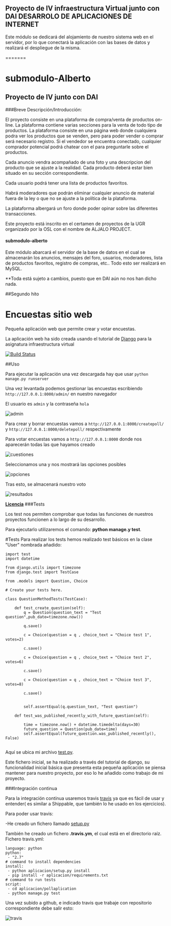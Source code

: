 ## **Proyecto de IV infraestructura Virtual junto con DAI DESARROLO DE APLICACIONES DE INTERNET** ##

Este módulo se dedicará del alojamiento de nuestro sistema web en el servidor, por lo que conectará la aplicación con las bases de datos y realizará el despliegue de la misma.

=======
# submodulo-Alberto
## **Proyecto de IV junto con DAI** ##


###Breve Descripción/Introducción:

El proyecto consiste en una plataforma de compra/venta de productos on-line. La plataforma contiene varias secciones para la venta de todo tipo de productos. La plataforma consiste en una página web donde cualquiera podra ver los productos que se venden, pero para poder vender o comprar será necesario registro. Si el vendedor se encuentra conectado, cualquier comprador potencial podrá chatear con el para preguntarle sobre el productos.

Cada anuncio vendra acompañado de una foto y una descripcion del producto que se ajuste a la realidad. Cada producto deberá estar bien situado en su sección correspondiente.

Cada usuario podrá tener una lista de productos favoritos.

Habrá moderadores que podrán eliminar cualquier anuncio de material fuera de la ley o que no se ajuste a la política de la plataforma.

La plataforma albergará un foro donde poder opinar sobre las diferentes transacciones.


Este proyecto está inscrito en el certamen de proyectos de la UGR organizado por la OSL con el nombre de ALJALO PROJECT.

#### submodulo-alberto

Este módulo abarcará el servidor de la base de datos en el cual se almacenarán los anuncios, mensajes del foro, usuarios, moderadores, lista de productos favoritos, registro de compras, etc.. Todo esto ser realizará en MySQL.

**Toda está sujeto a cambios, puesto que en DAI aún no nos han dicho nada.


##Segundo hito

# Encuestas sitio web

Pequeña aplicación web que permite crear y votar encuestas.

La aplicación web ha sido creada usando el tutorial de [Django](https://docs.djangoproject.com/en/1.8/intro/tutorial01/) para la asignatura infraestructura virtual

[![Build Status](https://travis-ci.org/acasadoquijada/Aplicacion-Encuestas.svg?branch=master)](https://travis-ci.org/acasadoquijada/Aplicacion-Encuestas)

##Uso

Para ejecutar la aplicación una vez descargada hay que usar `python manage.py runserver`

Una vez levantada podemos gestionar las encuestas escribiendo `http://127.0.0.1:8000/admin/` en nuestro navegador

El usuario es `admin` y la contraseña `hola`

![admin](http://i1045.photobucket.com/albums/b460/Alejandro_Casado/pollaplication/admin_zps4vvtzbcr.png)


Para crear y borrar encuestas vamos a `http://127.0.0.1:8000/createpoll/` y `http://127.0.0.1:8000/deletepoll/` respectivamente


Para votar encuestas vamos a `http://127.0.0.1:8000` donde nos aparecerán todas las que hayamos creado

![cuestiones](http://i1045.photobucket.com/albums/b460/Alejandro_Casado/pollaplication/cuestiones_zpsixvqb8yb.png)

Seleccionamos una y nos mostrará las opciones posibles

![opciones](http://i1045.photobucket.com/albums/b460/Alejandro_Casado/pollaplication/cuestion1_zpskbbylwgw.png)

Tras esto, se almacenará nuestro voto

![resultados](http://i1045.photobucket.com/albums/b460/Alejandro_Casado/pollaplication/resultado_zpsnyo2sp0p.png)


**[Licencia](https://github.com/acasadoquijada/pollaplication/blob/master/README.md)**
###Tests


Los test nos permiten comprobar que todas las funciones de nuestros proyectos funcionen a lo largo de su desarrollo.

Para ejecutarlo utilizaremos el comando:
 **python manage.y test**.
 
#Tests
Para realizar los tests hemos realizado test básicos en la clase "User" nombrada añadido:
```
import test
import datetime

from django.utils import timezone
from django.test import TestCase

from .models import Question, Choice

# Create your tests here.

class QuestionMethodTests(TestCase):

	def test_create_question(self):
		q = Question(question_text = "Test question",pub_date=timezone.now())

		q.save()

		c = Choice(question = q , choice_text = "Choice test 1", votes=2)

		c.save()

		c = Choice(question = q , choice_text = "Choice test 2", votes=6)

		c.save()

		c = Choice(question = q , choice_text = "Choice test 3", votes=8)

		c.save()

		
		self.assertEqual(q.question_text, "Test question")

	def test_was_published_recently_with_future_question(self):
 
		time = timezone.now() + datetime.timedelta(days=30)
		future_question = Question(pub_date=time)
		self.assertEqual(future_question.was_published_recently(), False)


```

Aquí se ubica mi archivo [test.py](aplicacion/pollaplication/polls/tests.py).

Este fichero inicial, se ha realizado a través del tutorial de django, su funcionalidad inicial básica que presenta esta pequeña aplicación se piensa mantener para nuestro proyecto, por eso lo he añadido como trabajo de mi proyecto.

###Integración continua

Para la integración contínua usaremos travis [travis](https://travis-ci.org/) ya que es fácil de usar y entender( es similar a Shippable, que también lo he usado en los ejercicios).

Para poder usar travis:

-He creado un fichero llamado [setup.py](aplicacion/setup.py)

También he creado un fichero **.travis.ym**, el cual está en el directorio raíz.
Fichero travis.yml:

~~~
language: python
python:
 - "2.7"
# command to install dependencies
install:
 - python aplicacion/setup.py install
 - pip install -r aplicacion/requirements.txt
# command to run tests
script:
 - cd aplicacion/pollaplication
 - python manage.py test
~~~


Una vez subido a github, e indicado travis que trabaje con repositorio correspondiente debe salir esto:

![travis](https://www.dropbox.com/s/uoyn00dq4dw8vph/img23.png?dl=1)

